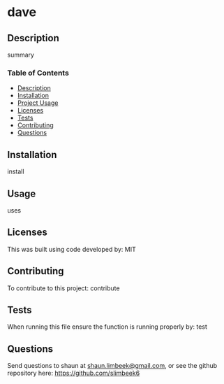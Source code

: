 # dave
## Description
 summary
 ### Table of Contents
 <!--ts--> 
* [Description](#description) 
 * [Installation](#installation) 
 * [Project Usage](#usage) 
 * [Licenses](#licenses) 
 * [Tests](#tests) 
 * [Contributing](#Contributing) 
 * [Questions](#questions)
 <!--te-->
## Installation 
 install
## Usage 
 uses
## Licenses 
 This was built using code developed by: MIT
## Contributing 
 To contribute to this project: contribute
## Tests 
 When running this file ensure the function is running properly by: test
## Questions 
 Send questions to shaun at shaun.limbeek@gmail.com, or see the github repository here: https://github.com/slimbeek6